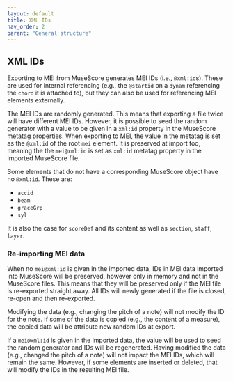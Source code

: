 ```yaml
---
layout: default
title: XML IDs
nav_order: 2
parent: "General structure"
---
```


## XML IDs

Exporting to MEI from MuseScore generates MEI IDs (i.e., `@xml:id`s). These are used for internal referencing (e.g., the `@startid` on a `dynam` referencing the `chord` it is attached to), but they can also be used for referencing MEI elements externally.

The MEI IDs are randomly generated. This means that exporting a file twice will have different MEI IDs. However, it is possible to seed the random generator with a value to be given in a `xml:id` property in the MuseScore metatag properties. When exporting to MEI, the value in the metatag is set as the `@xml:id` of the root `mei` element. It is preserved at import too, meaning the the `mei@xml:id` is set as `xml:id` metatag property in the imported MuseScore file.

Some elements that do not have a corresponding MuseScore object have no `@xml:id`. These are:

* `accid`
* `beam`
* `graceGrp`
* `syl`

It is also the case for `scoreDef` and its content as well as `section`, `staff`, `layer`.

### Re-importing MEI data

When no `mei@xml:id` is given in the imported data, IDs in MEI data imported into MuseScore will be preserved, however only in memory and not in the MuseScore files. This means that they will be preserved only if the MEI file is re-exported straight away. All IDs will newly generated if the file is closed, re-open and then re-exported.

Modifying the data (e.g., changing the pitch of a note) will not modify the ID for the note. If some of the data is copied (e.g., the content of a measure), the copied data will be attribute new random IDs at export. 

If a `mei@xml:id` is given in the imported data, the value will be used to seed the random generator and IDs will be regenerated. Having modified the data (e.g., changed the pitch of a note) will not impact the MEI IDs, which will remain the same. However, if some elements are inserted or deleted, that will modify the IDs in the resulting MEI file.
